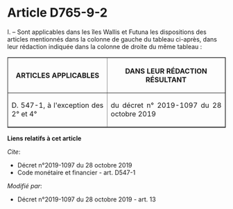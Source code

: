 # Article D765-9-2

I. – Sont applicables dans les îles Wallis et Futuna les dispositions des articles mentionnés dans la colonne de gauche du
tableau ci-après, dans leur rédaction indiquée dans la colonne de droite du même tableau : 

<table border="1">
  <tbody>
    <tr>
      <th>

ARTICLES APPLICABLES </th>
      <th>

DANS LEUR RÉDACTION RÉSULTANT </th>
    </tr>
    <tr>
      <td align="justify">

D. 547-1, à l'exception des 2° et 4° </td>
      <td align="justify">

du décret n° 2019-1097 du 28 octobre 2019</td>
    </tr>
  </tbody>
</table>

**Liens relatifs à cet article**

_Cite_:

  - Décret n°2019-1097 du 28 octobre 2019
  - Code monétaire et financier - art. D547-1

_Modifié par_:

  - Décret n°2019-1097 du 28 octobre 2019 - art. 13
